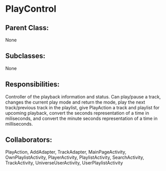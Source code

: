 # PlayControl

## Parent Class:
None

## Subclasses:
None

## Responsibilities:
Controller of the playback information and status. Can play/pause a track, changes the current play mode and return the mode, play the next track/previous track
in the playlist, give PlayAction a track and playlist for upcoming playback, convert the seconds representation of a time in miliseconds, and convert 
the minute seconds representation of a time in milliseconds.

## Collaborators:
PlayAction, AddAdapter, TrackAdapter, MainPageActivity, OwnPlaylistActivity, PlayerActivity, PlaylistActivity, SearchActivity, TrackActivity, UniverseUserActivity, UserPlaylistActivity
